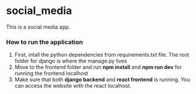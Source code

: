# social_media

This is a social media app.

### How to run the application
1. First, intall the python dependencies from requirements.txt file. The root folder for django is where the manage.py lives
2. Move to the frontend folder and run __npm install__ and __npm run dev__ for running the frontend localhost
3. Make sure that both __django backend__ and __react frontend__ is running. You can access the website with the react localhost.
